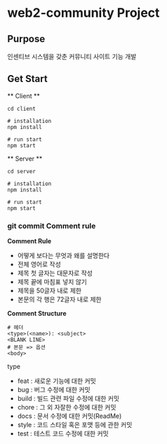 # web2-community Project

## Purpose
인센티브 시스템을 갖춘 커뮤니티 사이트 기능 개발

## Get Start
** Client **
```shell
cd client

# installation
npm install

# run start 
npm start
```
** Server **
```shell
cd server

# installation
npm install

# run start 
npm start
```

### git commit Comment rule
**Comment Rule**
- 어떻게 보다는 무엇과 왜를 설명한다
- 전체 영어로 작성
- 제목 첫 글자는 대문자로 작성
- 제목 끝에 마침표 넣지 않기
- 제목을 50글자 내로 제한
- 본문의 각 행은 72글자 내로 제한

**Comment Structure**
``` shell
# 헤더
<type>(<name>): <subject>
<BLANK LINE>
# 본문 => 옵션
<body>                         
```
type 
- feat : 새로운 기능에 대한 커밋
- bug : 버그 수정에 대한 커밋
- build : 빌드 관련 파일 수정에 대한 커밋
- chore : 그 외 자잘한 수정에 대한 커밋
- docs : 문서 수정에 대한 커밋(ReadMe)
- style : 코드 스타일 혹은 포맷 등에 관한 커밋
- test : 테스트 코드 수정에 대한 커밋
